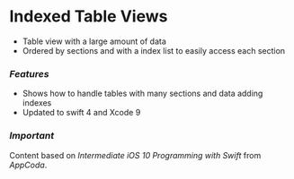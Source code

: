# Indexed Table Views

- Table view with a large amount of data
- Ordered by sections and with a index list to easily access each section

### *Features*
- Shows how to handle tables with many sections and data adding indexes
- Updated to swift 4 and Xcode 9

### *Important*
Content based on *Intermediate iOS 10 Programming with Swift* from *AppCoda*.
